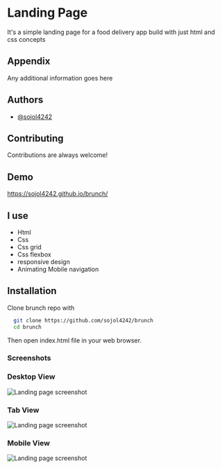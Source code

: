 
# Landing Page

It's a simple landing page for a food delivery app build with just html and css concepts

## Appendix

Any additional information goes here

  
## Authors

- [@sojol4242](https://github.com/sojol4242)
  
 
## Contributing

Contributions are always welcome!


  
## Demo
https://sojol4242.github.io/brunch/
  
## I use

- Html
- Css
- Css grid
- Css flexbox
- responsive design
- Animating Mobile navigation

  
## Installation

Clone brunch repo with

```bash
  git clone https://github.com/sojol4242/brunch
  cd brunch
```
Then open index.html file in your web browser.
    
### Screenshots
### Desktop View
![Landing page screenshot](https://i.ibb.co/PCrWT8x/food-app.png/700x500?text=Hero)

### Tab View
![Landing page screenshot](https://i.ibb.co/r64rwdQ/Fire-Shot-Capture-066-Food-Order-App-Landing-Page-127-0-0-1.png/468x300?text=Hero) 
### Mobile View
![Landing page screenshot](https://i.ibb.co/tbsXKdN/Fire-Shot-Capture-065-Food-Order-App-Landing-Page-127-0-0-1.png/468x300?text=Hero)
 

  
